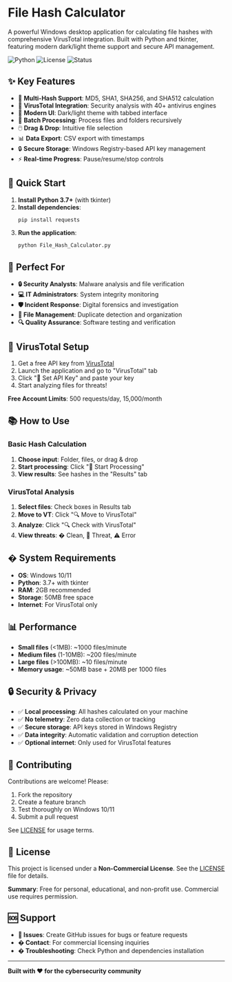 # File Hash Calculator

A powerful Windows desktop application for calculating file hashes with comprehensive VirusTotal integration. Built with Python and tkinter, featuring modern dark/light theme support and secure API management.

![Python](https://img.shields.io/badge/python-3.7+-green)
![License](https://img.shields.io/badge/license-Non--Commercial-red)
![Status](https://img.shields.io/badge/status-Active-brightgreen)

## ✨ Key Features

- 🔐 **Multi-Hash Support**: MD5, SHA1, SHA256, and SHA512 calculation
- 🦠 **VirusTotal Integration**: Security analysis with 40+ antivirus engines  
- 🎨 **Modern UI**: Dark/light theme with tabbed interface
- 📁 **Batch Processing**: Process files and folders recursively
- 🖱️ **Drag & Drop**: Intuitive file selection
- 📊 **Data Export**: CSV export with timestamps
- 🔒 **Secure Storage**: Windows Registry-based API key management
- ⚡ **Real-time Progress**: Pause/resume/stop controls

## 🚀 Quick Start

1. **Install Python 3.7+** (with tkinter)
2. **Install dependencies**:
   ```bash
   pip install requests
   ```
3. **Run the application**:
   ```bash
   python File_Hash_Calculator.py
   ```

## 🎯 Perfect For

- **🔒 Security Analysts**: Malware analysis and file verification
- **💻 IT Administrators**: System integrity monitoring  
- **🛡️ Incident Response**: Digital forensics and investigation
- **📁 File Management**: Duplicate detection and organization
- **🔍 Quality Assurance**: Software testing and verification

## 🔑 VirusTotal Setup

1. Get a free API key from [VirusTotal](https://www.virustotal.com/gui/my-apikey)
2. Launch the application and go to "VirusTotal" tab
3. Click "🔑 Set API Key" and paste your key
4. Start analyzing files for threats!

**Free Account Limits**: 500 requests/day, 15,000/month

## 📚 How to Use

### Basic Hash Calculation
1. **Choose input**: Folder, files, or drag & drop
2. **Start processing**: Click "🚀 Start Processing"
3. **View results**: See hashes in the "Results" tab

### VirusTotal Analysis
1. **Select files**: Check boxes in Results tab
2. **Move to VT**: Click "🔍 Move to VirusTotal"
3. **Analyze**: Click "🔍 Check with VirusTotal"
4. **View threats**: � Clean, 🔴 Threat, ⚠️ Error

## �️ System Requirements

- **OS**: Windows 10/11
- **Python**: 3.7+ with tkinter
- **RAM**: 2GB recommended
- **Storage**: 50MB free space
- **Internet**: For VirusTotal only

## 📊 Performance

- **Small files** (<1MB): ~1000 files/minute
- **Medium files** (1-10MB): ~200 files/minute
- **Large files** (>100MB): ~10 files/minute
- **Memory usage**: ~50MB base + 20MB per 1000 files

## 🔒 Security & Privacy

- ✅ **Local processing**: All hashes calculated on your machine
- ✅ **No telemetry**: Zero data collection or tracking
- ✅ **Secure storage**: API keys stored in Windows Registry
- ✅ **Data integrity**: Automatic validation and corruption detection
- ✅ **Optional internet**: Only used for VirusTotal features

## 🤝 Contributing

Contributions are welcome! Please:
1. Fork the repository
2. Create a feature branch
3. Test thoroughly on Windows 10/11
4. Submit a pull request

See [LICENSE](LICENSE) for usage terms.

## 📄 License

This project is licensed under a **Non-Commercial License**. See the [LICENSE](LICENSE) file for details.

**Summary**: Free for personal, educational, and non-profit use. Commercial use requires permission.

## 🆘 Support

- **📖 Issues**: Create GitHub issues for bugs or feature requests
- **� Contact**: For commercial licensing inquiries
- **� Troubleshooting**: Check Python and dependencies installation

---

**Built with ❤️ for the cybersecurity community**

